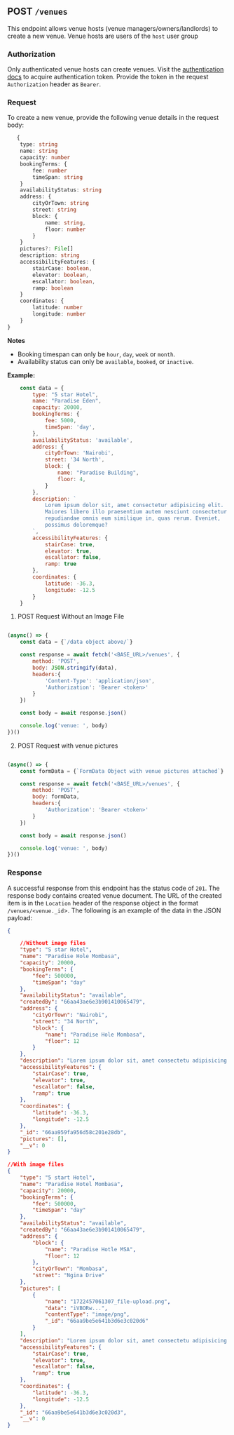## POST `/venues`

This endpoint allows venue hosts (venue managers/owners/landlords) to create a new venue. Venue hosts are users of the `host` user group

### Authorization
Only authenticated venue hosts can create venues. Visit the [authentication docs](../../authentication/authentication.md) to acquire authentication token. Provide the token in the request `Authorization` header as `Bearer`.

### Request
To create a new venue, provide the following venue details in the request body:

```typescript
   {
    type: string
    name: string
    capacity: number
    bookingTerms: {
        fee: number
        timeSpan: string
    }
    availabilityStatus: string
    address: {
        cityOrTown: string
        street: string
        block: {
            name: string,
            floor: number
        }
    }
    pictures?: File[]
    description: string
    accessibilityFeatures: {
        stairCase: boolean,
        elevator: boolean,
        escallator: boolean,
        ramp: boolean
    }
    coordinates: {
        latitude: number
        longitude: number
    }
}
```

**Notes**
- Booking timespan can only be `hour`, `day`, `week` or `month`.
- Availability status can only be `available`, `booked`, or `inactive`.


**Example:**

```javascript
    const data = {
        type: "5 star Hotel",
        name: "Paradise Eden",
        capacity: 20000,
        bookingTerms: {
            fee: 5000,
            timeSpan: 'day',
        },
        availabilityStatus: 'available',
        address: {
            cityOrTown: 'Nairobi',
            street: '34 North',
            block: {
                name: "Paradise Building",
                floor: 4,
            }
        },
        description: `
            Lorem ipsum dolor sit, amet consectetur adipisicing elit. 
            Maiores libero illo praesentium autem nesciunt consectetur 
            repudiandae omnis eum similique in, quas rerum. Eveniet, 
            possimus doloremque?
        `,
        accessibilityFeatures: {
            stairCase: true,
            elevator: true,
            escallator: false,
            ramp: true
        },
        coordinates: {
            latitude: -36.3,
            longitude: -12.5
        }
    }
```

1. POST Request Without an Image File

```javascript

(async() => {
    const data = {`/data object above/`}

    const response = await fetch('<BASE_URL>/venues', {
        method: 'POST',
        body: JSON.stringify(data),
        headers:{
            'Content-Type': 'application/json',
            'Authorization': 'Bearer <token>'
        }
    })

    const body = await response.json()

    console.log('venue: ', body)
})()
```

2. POST Request with venue pictures

```javascript

(async() => {
    const formData = {`FormData Object with venue pictures attached`}

    const response = await fetch('<BASE_URL>/venues', {
        method: 'POST',
        body: formData,
        headers:{
            'Authorization': 'Bearer <token>'
        }
    })

    const body = await response.json()

    console.log('venue: ', body)
})()
```

### Response

A successful response from this endpoint has the status code of `201`. The response body contains created venue document. The URL of the created item is in the `Location` header of the response object in the format `/venues/<venue._id`>. The following is an example of the data in the JSON payload:

```json
{

    //Without image files
    "type": "S star Hotel",
    "name": "Paradise Hole Mombasa",
    "capacity": 20000,
    "bookingTerms": {
        "fee": 500000,
        "timeSpan": "day"
    },
    "availabilityStatus": "available",
    "createdBy": "66aa43ae6e3b901410065479",
    "address": {
        "cityOrTown": "Nairobi",
        "street": "34 North",
        "block": {
            "name": "Paradise Hole Mombasa",
            "floor": 12
        }
    },
    "description": "Lorem ipsum dolor sit, amet consectetu adipisicing elit. Maiores libero illo praesentium autem nesciunt consectetur repudiandae omnis eum similique in, quas rerum. Eveniet, possimus doloremque?",
    "accessibilityFeatures": {
        "stairCase": true,
        "elevator": true,
        "escallator": false,
        "ramp": true
    },
    "coordinates": {
        "latitude": -36.3,
        "longitude": -12.5
    },
    "_id": "66aa959fa956d58c201e28db",
    "pictures": [],
    "__v": 0
}

//With image files
{
    "type": "5 start Hotel",
    "name": "Paradise Hotel Mombasa",
    "capacity": 20000,
    "bookingTerms": {
        "fee": 500000,
        "timeSpan": "day"
    },
    "availabilityStatus": "available",
    "createdBy": "66aa43ae6e3b901410065479",
    "address": {
        "block": {
            "name": "Paradise Hotle MSA",
            "floor": 12
        },
        "cityOrTown": "Mombasa",
        "street": "Ngina Drive"
    },
    "pictures": [
        {
            "name": "1722457061307_file-upload.png",
            "data": "iVBORw...",
            "contentType": "image/png",
            "_id": "66aa9be5e641b3d6e3c020d6"
        }
    ],
    "description": "Lorem ipsum dolor sit, amet consectetu adipisicing elit. Maiores libero illo praesentium autem nesciunt consectetur repudiandae omnis eum similique in, quas rerum. Eveniet, possimus doloremque?",
    "accessibilityFeatures": {
        "stairCase": true,
        "elevator": true,
        "escallator": false,
        "ramp": true
    },
    "coordinates": {
        "latitude": -36.3,
        "longitude": -12.5
    },
    "_id": "66aa9be5e641b3d6e3c020d3",
    "__v": 0
}
```
